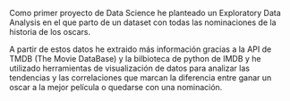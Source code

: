 Como primer proyecto de Data Science he planteado un Exploratory Data Analysis en el que parto de un dataset con todas las nominaciones de la historia de los oscars.

A partir de estos datos he extraido más información gracias a la API de TMDB (The Movie DataBase) y la bilbioteca de python de IMDB y he utilizado herramientas de visualización de datos para analizar las tendencias y las correlaciones que marcan la diferencia entre ganar un oscar a la mejor película o quedarse con una nominación.